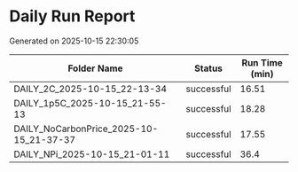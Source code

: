 # Daily Run Report
Generated on 2025-10-15 22:30:05

| Folder Name | Status     | Run Time (min) |
|-------------|------------|----------------|
| DAILY_2C_2025-10-15_22-13-34 | successful | 16.51 |
| DAILY_1p5C_2025-10-15_21-55-13 | successful | 18.28 |
| DAILY_NoCarbonPrice_2025-10-15_21-37-37 | successful | 17.55 |
| DAILY_NPi_2025-10-15_21-01-11 | successful | 36.4 |